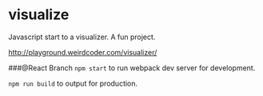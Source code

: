 visualize
=========

Javascript start to a visualizer. A fun project. 

http://playground.weirdcoder.com/visualizer/

###@React Branch
`npm start` to run webpack dev server for development.

`npm run build` to output for production.